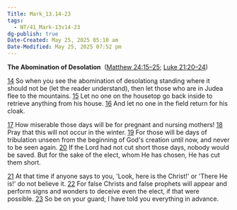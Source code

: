 ```yaml
---
Title: Mark_13.14-23
tags:
  - NT/41_Mark-13v14-23
dg-publish: true
Date-Created: May 25, 2025 05:10 am
Date-Modified: May 25, 2025 07:52 pm
---
```

**The Abomination of Desolation** 
([Matthew 24:15–25](https://www.google.com/url?sa=E&q=https%3A%2F%2Fbiblehub.com%2Fbsb%2Fmatthew%2F24.htm%2315); [Luke 21:20–24](https://www.google.com/url?sa=E&q=https%3A%2F%2Fbiblehub.com%2Fbsb%2Fluke%2F21.htm%2320))

[14](https://www.google.com/url?sa=E&q=https%3A%2F%2Fbiblehub.com%2Fmark%2F13-14.htm) So when you see the abomination of desolation[a](https://www.google.com/url?sa=E&q=https%3A%2F%2Fbiblehub.com%2Fbsb%2Fmark%2F%23fn) standing where it should not be (let the reader understand), then let those who are in Judea flee to the mountains. [15](https://www.google.com/url?sa=E&q=https%3A%2F%2Fbiblehub.com%2Fmark%2F13-15.htm) Let no one on the housetop go back inside to retrieve anything from his house. [16](https://www.google.com/url?sa=E&q=https%3A%2F%2Fbiblehub.com%2Fmark%2F13-16.htm) And let no one in the field return for his cloak.

[17](https://www.google.com/url?sa=E&q=https%3A%2F%2Fbiblehub.com%2Fmark%2F13-17.htm) How miserable those days will be for pregnant and nursing mothers! [18](https://www.google.com/url?sa=E&q=https%3A%2F%2Fbiblehub.com%2Fmark%2F13-18.htm) Pray that this will not occur in the winter. [19](https://www.google.com/url?sa=E&q=https%3A%2F%2Fbiblehub.com%2Fmark%2F13-19.htm) For those will be days of tribulation unseen from the beginning of God's creation until now, and never to be seen again. [20](https://www.google.com/url?sa=E&q=https%3A%2F%2Fbiblehub.com%2Fmark%2F13-20.htm) If the Lord had not cut short those days, nobody would be saved. But for the sake of the elect, whom He has chosen, He has cut them short.

[21](https://www.google.com/url?sa=E&q=https%3A%2F%2Fbiblehub.com%2Fmark%2F13-21.htm) At that time if anyone says to you, 'Look, here is the Christ!' or 'There He is!' do not believe it. [22](https://www.google.com/url?sa=E&q=https%3A%2F%2Fbiblehub.com%2Fmark%2F13-22.htm) For false Christs and false prophets will appear and perform signs and wonders to deceive even the elect, if that were possible. [23](https://www.google.com/url?sa=E&q=https%3A%2F%2Fbiblehub.com%2Fmark%2F13-23.htm) So be on your guard; I have told you everything in advance.

